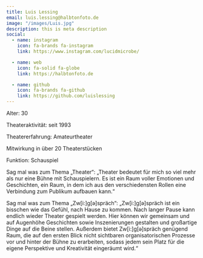 ```yaml
---
title: Luis Lessing
email: luis.lessing@halbtonfoto.de
image: "/images/Luis.jpg"
description: this is meta description
social:
  - name: instagram
    icon: fa-brands fa-instagram
    link: https://www.instagram.com/lucidmicrobe/

  - name: web
    icon: fa-solid fa-globe
    link: https://halbtonfoto.de

  - name: github
    icon: fa-brands fa-github
    link: https://github.com/luislessing
---
```


Alter:            30

Theateraktivität:          seit 1993

Theatererfahrung:      Amateurtheater

Mitwirkung in               über 20 Theaterstücken

Funktion:                       Schauspiel

Sag mal was zum Thema „Theater“:
„Theater bedeutet für mich so viel mehr als nur eine Bühne mit Schauspielern. Es ist ein Raum voller Emotionen und Geschichten, ein Raum, in dem ich aus den verschiedensten Rollen eine Verbindung zum Publikum aufbauen kann.“

Sag mal was zum Thema „Zw[i:]g[ə]spräch“:
„Zw[i:]g[ə]spräch ist ein bisschen wie das Gefühl, nach Hause zu kommen. Nach langer Pause kann endlich wieder Theater gespielt werden. Hier können wir gemeinsam und auf Augenhöhe Geschichten sowie Inszenierungen gestalten und großartige Dinge auf die Beine stellen. 
Außerdem bietet Zw[i:]g[ə]spräch genügend Raum, die auf den ersten Blick nicht sichtbaren organisatorischen Prozesse vor und hinter der Bühne zu erarbeiten, sodass jedem sein Platz für die eigene Perspektive und Kreativität eingeräumt wird.“
